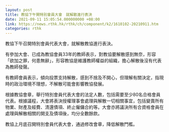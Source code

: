 ```yaml
---
layout: post
title: 教協下午開特別會員大會　就解散進行表決
date: 2021-09-11 15:05:54.000000000 +08:00
link: https://news.rthk.hk/rthk/ch/component/k2/1610102-20210911.htm
categories: rthk
---
```


教協下午召開特別會員代表大會，就解散教協進行表決。

有參加大會、已成為教協會員33年的教師表示，對教協要解散感到無奈，形容「欲加之罪，何患無辭」，形容教協是維護教師權益的組織，擔心解散後沒有代表為教師發聲。

有教師會員表示，傾向投票支持解散，感到不捨及不開心，但理解有關決定，指現時的政治環境不理想，不解散可能會影響教協發展。

根據教協會章，舉行特別會員代表大會的法定人數，包括需要至少80名合格會員代表。根據議程，大會將表決授權理事會處理與解散一切相關事宜，包括變賣所有物業、財產及經費、清還債項、終止僱傭合約等。大會亦將議決所有合資格會員在處理與解散相關的開支及債項後，均分全數餘款。

教協上月底召開特別會員代表大會，通過修改會章，降低解散門檻。
